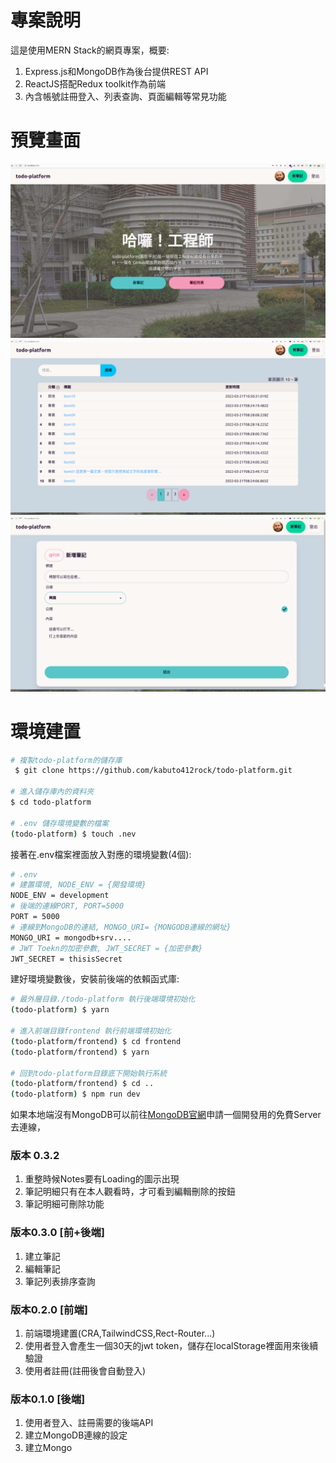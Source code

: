 # 專案說明
這是使用MERN Stack的網頁專案，概要:
1. Express.js和MongoDB作為後台提供REST API
2. ReactJS搭配Redux toolkit作為前端
3. 內含帳號註冊登入、列表查詢、頁面編輯等常見功能

# 預覽畫面
![todo-platform的首頁](./imgs/home.png)
![todo-platform的列表](./imgs/notes.png)
![todo-platform的新增](./imgs/new-note.png)


# 環境建置
```bash
# 複製todo-platform的儲存庫
 $ git clone https://github.com/kabuto412rock/todo-platform.git

# 進入儲存庫內的資料夾
$ cd todo-platform 

# .env 儲存環境變數的檔案
(todo-platform) $ touch .nev
```
接著在.env檔案裡面放入對應的環境變數(4個):
```bash
# .env
# 建置環境, NODE_ENV = {開發環境}
NODE_ENV = development
# 後端的連線PORT, PORT=5000
PORT = 5000
# 連線到MongoDB的連結, MONGO_URI= {MONGODB連線的網址} 
MONGO_URI = mongodb+srv....
# JWT Toekn的加密參數, JWT_SECRET = {加密參數}
JWT_SECRET = thisisSecret
```

建好環境變數後，安裝前後端的依賴函式庫:
```bash
# 最外層目錄./todo-platform 執行後端環境初始化
(todo-platform) $ yarn  

# 進入前端目錄frontend 執行前端環境初始化
(todo-platform/frontend) $ cd frontend
(todo-platform/frontend) $ yarn  

# 回到todo-platform目錄底下開始執行系統
(todo-platform/frontend) $ cd ..
(todo-platform) $ npm run dev
```

如果本地端沒有MongoDB可以前往[MongoDB官網](https://cloud.mongodb.com/)申請一個開發用的免費Server去連線，

### 版本 0.3.2
1. 重整時候Notes要有Loading的圖示出現
2. 筆記明細只有在本人觀看時，才可看到編輯刪除的按鈕
3. 筆記明細可刪除功能

### 版本0.3.0 [前+後端]
1. 建立筆記
2. 編輯筆記
3. 筆記列表排序查詢

### 版本0.2.0 [前端]
1. 前端環境建置(CRA,TailwindCSS,Rect-Router...)
2. 使用者登入會產生一個30天的jwt token，儲存在localStorage裡面用來後續驗證
3. 使用者註冊(註冊後會自動登入)

### 版本0.1.0 [後端]
1. 使用者登入、註冊需要的後端API
2. 建立MongoDB連線的設定
3. 建立Mongo
